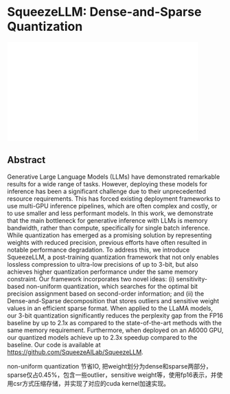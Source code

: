 # SqueezeLLM: Dense-and-Sparse Quantization

![](../../blank.jpg)

## Abstract

Generative Large Language Models (LLMs) have demonstrated remarkable results
for a wide range of tasks. However, deploying these models for inference has
been a significant challenge due to their unprecedented resource requirements.
This has forced existing deployment frameworks to use multi-GPU inference
pipelines, which are often complex and costly, or to use smaller and less
performant models. In this work, we demonstrate that the main bottleneck for
generative inference with LLMs is memory bandwidth, rather than compute,
specifically for single batch inference. While quantization has emerged as a
promising solution by representing weights with reduced precision, previous
efforts have often resulted in notable performance degradation. To address
this, we introduce SqueezeLLM, a post-training quantization framework that not
only enables lossless compression to ultra-low precisions of up to 3-bit, but
also achieves higher quantization performance under the same memory constraint.
Our framework incorporates two novel ideas: (i) sensitivity-based non-uniform
quantization, which searches for the optimal bit precision assignment based on
second-order information; and (ii) the Dense-and-Sparse decomposition that
stores outliers and sensitive weight values in an efficient sparse format. When
applied to the LLaMA models, our 3-bit quantization significantly reduces the
perplexity gap from the FP16 baseline by up to 2.1x as compared to the
state-of-the-art methods with the same memory requirement. Furthermore, when
deployed on an A6000 GPU, our quantized models achieve up to 2.3x speedup
compared to the baseline. Our code is available at
https://github.com/SqueezeAILab/SqueezeLLM.


non-uniform quantization 节省IO, 把weight划分为dense和sparse两部分，sparse仅占0.45%，包含一些outlier，sensitive weight等，使用fp16表示，并使用csr方式压缩存储，并实现了对应的cuda kernel加速实现。